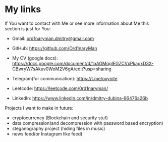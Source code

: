 
# My links
If You want to contact with Me or see more information about Me this section is just for You:

* Gmail: ord1naryman.dmitry@gmail.com

* GitHub: https://github.com/Ord1naryMan

* My CV (google docs): https://docs.google.com/document/d/1aAGMqglEGZCVxPkagxD3X-CBwryW7sAkuv0WoM2V6gA/edit?usp=sharing

* Telegram(for communication): https://t.me/oxynite

* Leetcode: https://leetcode.com/0rd1naryman/

* LinkedIn: https://www.linkedin.com/in/dmitry-dubina-96476a26b

Projects I want to make in future:
- cryptocurrency (Blockchain and security stuf)
- data compression(and decompression with password based encryption)
- steganography project (hiding files in music)
- news feed(or Instagram like feed)